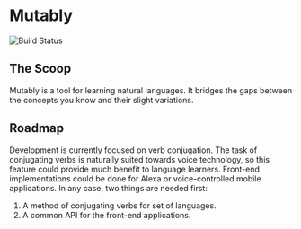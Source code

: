 # Mutably
![Build Status](http://teamcity.marcusposey.com/app/rest/builds/aggregated/strob:(buildType:(project:(id:Mutably)))/statusIcon.svg)

## The Scoop
Mutably is a tool for learning natural languages. It bridges the gaps between
the concepts you know and their slight variations.

## Roadmap
Development is currently focused on verb conjugation. The task of conjugating
verbs is naturally suited towards voice technology, so this feature could provide
much benefit to language learners. Front-end implementations could be done
for Alexa or voice-controlled mobile applications. In any case, two things are
needed first:
1. A method of conjugating verbs for set of languages.
2. A common API for the front-end applications.
